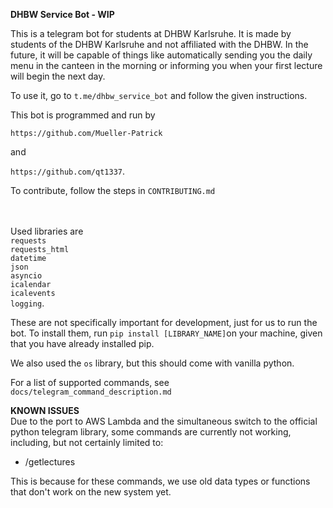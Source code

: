 **DHBW Service Bot - WIP**

This is a telegram bot for students at DHBW Karlsruhe. It is made by students of the DHBW Karlsruhe 
and not affiliated with the DHBW.
In the future, it will be capable of things like automatically sending you the daily menu in the 
canteen in the morning or informing you when your first lecture will begin the next day.

To use it, go to `t.me/dhbw_service_bot` and follow the given instructions.

This bot is programmed and run by

`https://github.com/Mueller-Patrick`

and

`https://github.com/qt1337`.

To contribute, follow the steps in `CONTRIBUTING.md`

<br><br>
Used libraries are <br>
`requests`<br>
`requests_html`<br>
`datetime`<br>
`json`<br>
`asyncio`<br>
`icalendar`<br>
`icalevents`<br>
`logging`.<br>

These are not specifically important for development, just for us to run the bot.
To install them, run `pip install [LIBRARY_NAME]`on your machine, given that you have already installed pip.

We also used the `os` library, but this should come with vanilla python.


For a list of supported commands, see 
`docs/telegram_command_description.md`

**KNOWN ISSUES**<br>
Due to the port to AWS Lambda and the simultaneous switch to the official python telegram library, some commands
are currently not working, including, but not certainly limited to:<br>
<ul>
    <li>/getlectures</li>
</ul>
This is because for these commands, we use old data types or functions that don't work on the new system yet.
